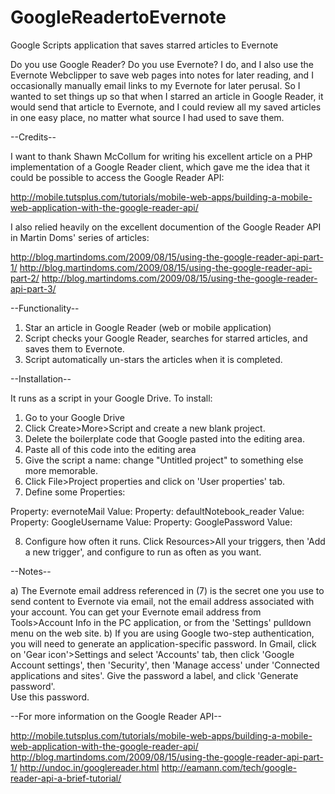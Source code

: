GoogleReadertoEvernote
======================

Google Scripts application that saves starred articles to Evernote

Do you use Google Reader?  Do you use Evernote?  I do, and I also use the Evernote Webclipper to
save web pages into notes for later reading, and I occasionally manually email links to my Evernote
for later perusal.  So I wanted to set things up so that when I starred an article in Google Reader,
it would send that article to Evernote, and I could review all my saved articles in one easy place, 
no matter what source I had used to save them.

--Credits--

I want to thank Shawn McCollum for writing his excellent article on a PHP implementation of a Google
Reader client, which gave me the idea that it could be possible to access the Google Reader API:

http://mobile.tutsplus.com/tutorials/mobile-web-apps/building-a-mobile-web-application-with-the-google-reader-api/

I also relied heavily on the excellent documention of the Google Reader API in Martin Doms' series 
of articles:

http://blog.martindoms.com/2009/08/15/using-the-google-reader-api-part-1/
http://blog.martindoms.com/2009/08/15/using-the-google-reader-api-part-2/
http://blog.martindoms.com/2009/08/15/using-the-google-reader-api-part-3/

--Functionality--

1.  Star an article in Google Reader (web or mobile application)
2.  Script checks your Google Reader, searches for starred articles, and saves them to Evernote.
3.  Script automatically un-stars the articles when it is completed.  

--Installation--

It runs as a script in your Google Drive.  To install:

1.  Go to your Google Drive
2.  Click Create>More>Script and create a new blank project.
3.  Delete the boilerplate code that Google pasted into the editing area.
4.  Paste all of this code into the editing area
5.  Give the script a name: change "Untitled project" to something else more memorable.
6.  Click File>Project properties and click on 'User properties' tab.
7.  Define some Properties:

Property: evernoteMail                  Value: <your Evernote email address>
Property: defaultNotebook_reader        Value: <the Evernote notebook you want to save article into>
Property: GoogleUsername                Value: <your Google email address>
Property: GooglePassword                Value: <your Google password>

8.  Configure how often it runs.  Click Resources>All your triggers, then 'Add a new trigger', and 
    configure to run as often as you want.  

--Notes--

a) The Evernote email address referenced in (7) is the secret one you use to send content to Evernote 
   via email,  not the email address associated with your account.  You can get your Evernote email 
   address from Tools>Account Info in the PC application, or from the 'Settings' pulldown menu on the 
   web site.
b) If you are using Google two-step authentication, you will need to generate an 
   application-specific password.  In Gmail, click on 'Gear icon'>Settings and select 'Accounts' 
   tab, then click 'Google Account settings', then 'Security', then 'Manage access' under 
   'Connected applications and sites'.  Give the password a label, and click 'Generate password'.  
   Use this password.
       
--For more information on the Google Reader API--

http://mobile.tutsplus.com/tutorials/mobile-web-apps/building-a-mobile-web-application-with-the-google-reader-api/
http://blog.martindoms.com/2009/08/15/using-the-google-reader-api-part-1/
http://undoc.in/googlereader.html
http://eamann.com/tech/google-reader-api-a-brief-tutorial/
